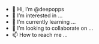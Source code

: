 - 👋 Hi, I’m @deepopps
- 👀 I’m interested in ...
- 🌱 I’m currently learning ...
- 💞️ I’m looking to collaborate on ...
- 📫 How to reach me ...

<!---
deepopps/deepopps is a ✨ special ✨ repository because its `README.md` (this file) appears on your GitHub profile.
You can click the Preview link to take a look at your changes.
--->
